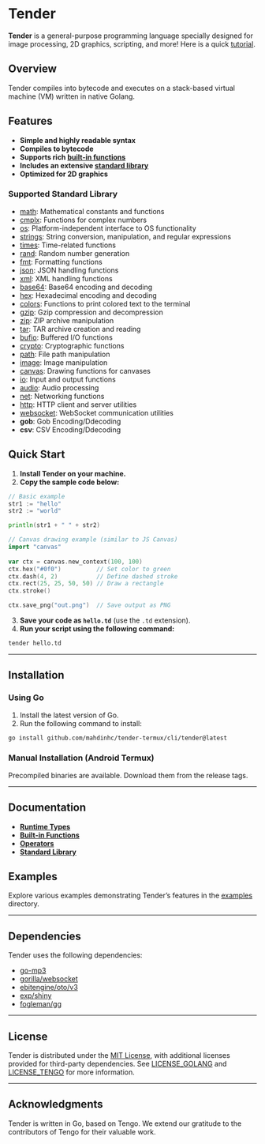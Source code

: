 # Tender

**Tender** is a general-purpose programming language specially designed for image processing, 2D graphics, scripting, and more! Here is a quick [tutorial](pages/tutorial.md).

## Overview

Tender compiles into bytecode and executes on a stack-based virtual machine (VM) written in native Golang.

## Features
- **Simple and highly readable syntax**  
- **Compiles to bytecode**  
- **Supports rich [built-in functions](pages/builtins.md)**  
- **Includes an extensive [standard library](pages/stdlib.md)**  
- **Optimized for 2D graphics**  

### Supported Standard Library

- [math](pages/stdlib-math.md): Mathematical constants and functions  
- [cmplx](pages/stdlib-cmplx.md): Functions for complex numbers
- [os](pages/stdlib-os.md): Platform-independent interface to OS functionality  
- [strings](pages/stdlib-strings.md): String conversion, manipulation, and regular expressions  
- [times](pages/stdlib-times.md): Time-related functions  
- [rand](pages/stdlib-rand.md): Random number generation  
- [fmt](pages/stdlib-fmt.md): Formatting functions  
- [json](pages/stdlib-json.md): JSON handling functions  
- [xml](pages/stdlib-xml.md): XML handling functions  
- [base64](pages/stdlib-base64.md): Base64 encoding and decoding  
- [hex](pages/stdlib-hex.md): Hexadecimal encoding and decoding  
- [colors](pages/stdlib-colors.md): Functions to print colored text to the terminal  
- [gzip](pages/stdlib-gzip.md): Gzip compression and decompression  
- [zip](pages/stdlib-zip.md): ZIP archive manipulation  
- [tar](pages/stdlib-tar.md): TAR archive creation and reading  
- [bufio](pages/stdlib-bufio.md): Buffered I/O functions  
- [crypto](pages/stdlib-crypto.md): Cryptographic functions  
- [path](pages/stdlib-path.md): File path manipulation  
- [image](pages/stdlib-image.md): Image manipulation  
- [canvas](pages/stdlib-canvas.md): Drawing functions for canvases  
- [io](pages/stdlib-io.md): Input and output functions  
- [audio](pages/stdlib-audio.md): Audio processing  
- [net](pages/stdlib-net.md): Networking functions  
- [http](pages/stdlib-http.md): HTTP client and server utilities  
- [websocket](pages/stdlib-websocket.md): WebSocket communication utilities  
- **gob**: Gob Encoding/Ddecoding
- **csv**: CSV Encoding/Ddecoding

## Quick Start

1. **Install Tender on your machine.**  
2. **Copy the sample code below:**

```go
// Basic example
str1 := "hello"
str2 := "world"

println(str1 + " " + str2)
```

```go
// Canvas drawing example (similar to JS Canvas)
import "canvas"
	
var ctx = canvas.new_context(100, 100)
ctx.hex("#0f0")          // Set color to green
ctx.dash(4, 2)           // Define dashed stroke
ctx.rect(25, 25, 50, 50) // Draw a rectangle
ctx.stroke()

ctx.save_png("out.png")  // Save output as PNG
```

3. **Save your code as `hello.td`** (use the `.td` extension).  
4. **Run your script using the following command:**

```bash
tender hello.td
```

---

## Installation

### Using Go

1. Install the latest version of Go.  
2. Run the following command to install:

```bash
go install github.com/mahdinhc/tender-termux/cli/tender@latest
```

### Manual Installation (Android Termux)

Precompiled binaries are available. Download them from the release tags.

---

## Documentation

- **[Runtime Types](pages/runtime-types.md)**  
- **[Built-in Functions](pages/builtins.md)**  
- **[Operators](pages/operators.md)**  
- **[Standard Library](pages/stdlib.md)**  

## Examples

Explore various examples demonstrating Tender’s features in the [examples](https://github.com/2dprototype/tender/blob/main/examples) directory.

---

## Dependencies

Tender uses the following dependencies:

- [go-mp3](https://github.com/hajimehoshi/go-mp3)  
- [gorilla/websocket](https://github.com/gorilla/websocket)  
- [ebitengine/oto/v3](https://github.com/ebitengine/oto/v3)  
- [exp/shiny](https://pkg.go.dev/golang.org/x/exp/shiny)  
- [fogleman/gg](https://github.com/fogleman/gg)  

---

## License

Tender is distributed under the [MIT License](https://github.com/2dprototype/tender/blob/main/LICENSE), with additional licenses provided for third-party dependencies. See [LICENSE_GOLANG](https://github.com/2dprototype/tender/blob/main/LICENSE_GOLANG) and [LICENSE_TENGO](https://github.com/2dprototype/tender/blob/main/LICENSE_TENGO) for more information.

---

## Acknowledgments

Tender is written in Go, based on Tengo. We extend our gratitude to the contributors of Tengo for their valuable work.